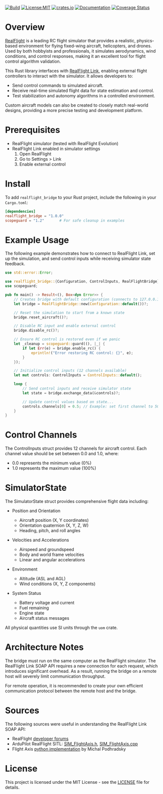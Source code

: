 [![Build](https://github.com/wboayue/realflight-bridge/workflows/build/badge.svg)](https://github.com/wboayue/realflight-bridge/actions/workflows/build.yaml)
[![License:MIT](https://img.shields.io/badge/License-MIT-blue.svg)](https://opensource.org/licenses/MIT)
[![crates.io](https://img.shields.io/crates/v/realflight-bridge.svg)](https://crates.io/crates/realflight-bridge)
[![Documentation](https://img.shields.io/badge/Documentation-green.svg)](https://docs.rs/ibapi/latest/realflight-bridge/)
[![Coverage Status](https://coveralls.io/repos/github/wboayue/realflight-bridge/badge.svg?branch=main)](https://coveralls.io/github/wboayue/realflight-bridge?branch=main)

# Overview

[RealFlight](https://www.realflight.com/) is a leading RC flight simulator that provides a realistic, physics-based environment for flying fixed-wing aircraft, helicopters, and drones. Used by both hobbyists and professionals, it simulates aerodynamics, wind conditions, and control responses, making it an excellent tool for flight control algorithm validation.

This Rust library interfaces with [RealFlight Link](https://forums.realflight.com/index.php?threads/flightaxis-link-q-a.32854/), enabling external flight controllers to interact with the simulator. It allows developers to:

* Send control commands to simulated aircraft.
* Receive real-time simulated flight data for state estimation and control.
* Test stabilization and autonomy algorithms in a controlled environment.

Custom aircraft models can also be created to closely match real-world designs, providing a more precise testing and development platform.

# Prerequisites

- RealFlight simulator (tested with RealFlight Evolution)
- RealFlight Link enabled in simulator settings
  1. Open RealFlight
  2. Go to Settings > Link
  3. Enable external control

# Install

To add `realflight_bridge` to your Rust project, include the following in your `Cargo.toml`:

```toml
[dependencies]
realflight_bridge = "1.0.0"
scopeguard = "1.2"       # For safe cleanup in examples
```

# Example Usage

The following example demonstrates how to connect to RealFlight Link, set up the simulation, and send control inputs while receiving simulator state feedback.

```rust
use std::error::Error;

use realflight_bridge::{Configuration, ControlInputs, RealFlightBridge};
use scopeguard;

pub fn main() -> Result<(), Box<dyn Error>> {
    // Creates bridge with default configuration (connects to 127.0.0.1:18083)
    let bridge = RealFlightBridge::new(Configuration::default())?;

    // Reset the simulation to start from a known state
    bridge.reset_aircraft()?;

    // Disable RC input and enable external control
    bridge.disable_rc()?;

    // Ensure RC control is restored even if we panic
    let _cleanup = scopeguard::guard((), |_| {
        if let Err(e) = bridge.enable_rc() {
            eprintln!("Error restoring RC control: {}", e);
        }
    });

    // Initialize control inputs (12 channels available)
    let mut controls: ControlInputs = ControlInputs::default();

    loop {
        // Send control inputs and receive simulator state
        let state = bridge.exchange_data(&controls)?;

        // Update control values based on state...
        controls.channels[0] = 0.5; // Example: set first channel to 50%
    }
}
```

# Control Channels

The ControlInputs struct provides 12 channels for aircraft control. Each channel value should be set between 0.0 and 1.0, where:

* 0.0 represents the minimum value (0%)
* 1.0 represents the maximum value (100%)

# SimulatorState

The SimulatorState struct provides comprehensive flight data including:

* Position and Orientation
  - Aircraft position (X, Y coordinates)
  - Orientation quaternion (X, Y, Z, W)
  - Heading, pitch, and roll angles

* Velocities and Accelerations
  - Airspeed and groundspeed
  - Body and world frame velocities
  - Linear and angular accelerations

* Environment
  - Altitude (ASL and AGL)
  - Wind conditions (X, Y, Z components)

* System Status
  - Battery voltage and current
  - Fuel remaining
  - Engine state
  - Aircraft status messages

All physical quantities use SI units through the `uom` crate.

# Architecture Notes

The bridge must run on the same computer as the RealFlight simulator. The RealFlight Link SOAP API requires a new connection for each request, which introduces significant overhead. As a result, running the bridge on a remote host will severely limit communication throughput.

For remote operation, it is recommended to create your own efficient communication protocol between the remote host and the bridge.

# Sources

The following sources were useful in understanding the RealFlight Link SOAP API:

* RealFlight [developer forums](https://forums.realflight.com/index.php?threads/flightaxis-link-q-a.32854/)
* ArduPilot RealFlight SITL: [SIM_FlightAxis.h](https://github.com/ArduPilot/ardupilot/blob/master/libraries/SITL/SIM_FlightAxis.h), [SIM_FlightAxis.cpp](https://github.com/ArduPilot/ardupilot/blob/master/libraries/SITL/SIM_FlightAxis.cpp)
* Flight Axis [python implementation](https://github.com/camdeno/F16Capstone/blob/main/FlightAxis/flightaxis.py) by Michal Podhradsky

# License

This project is licensed under the MIT License - see the [LICENSE](https://github.com/wboayue/realflight-bridge/blob/pre-release/LICENSE) file for details.